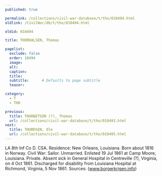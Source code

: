 ```yaml
---
published: true

permalink: /collections/civil-war-database/t/tho/010494.html
oldlink: /CivilWar/db/t/tho/010494.html

oldid: 010494

title: THORDALSEN, Thomas

pagelist:
  exclude: false
  order: 10494
  image: 
  alt:
  caption:
  title:
  subtitle:      # Defaults to page subtitle
  teaser:

category: 
  - T 
  - THO

previous:
  title: THORBETSON (?), Thomas
  url: /collections/civil-war-database/t/tho/010493.html  
next:
  title: THORDSEN, Ole
  url: /collections/civil-war-database/t/tho/010495.html   
---
```

LA 8th Inf Co D. CSA. Residence: New Orleans, Louisiana. Born about 1816 in Norway. Civil War: Sailor. Unmarried. Enlisted 19 Jul 1861 at Camp Moore, Louisiana. Private. Absent sick in General Hospital in Centreville (?), Virginia, on 4 Oct 1861. Discharged for disability from Louisiana Hospital at Richmond, Virginia, 5 Nov 1861. Sources: (www.borgerkrigen.info)